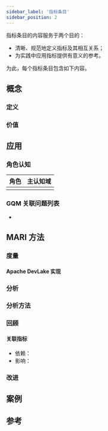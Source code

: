 ```yaml
---
sidebar_label: '指标条目'
sidebar_position: 2
---
```


指标条目的内容服务于两个目的：
- 清晰、规范地定义指标及其相互关系；
- 为实践中应用指标提供有意义的参考。

为此，每个指标条目包含如下内容。

## 概念

### 定义

### 价值

## 应用

### 角色认知

| 角色 | 主认知域 |
| --- | --- |
|  |  |


### GQM 关联问题列表

- 

## MARI 方法

### 度量

#### Apache DevLake 实现

### 分析

### 分析方法

### 回顾

#### 关联指标

- 依赖：
- 影响：

### 改进

## 案例

## 参考

